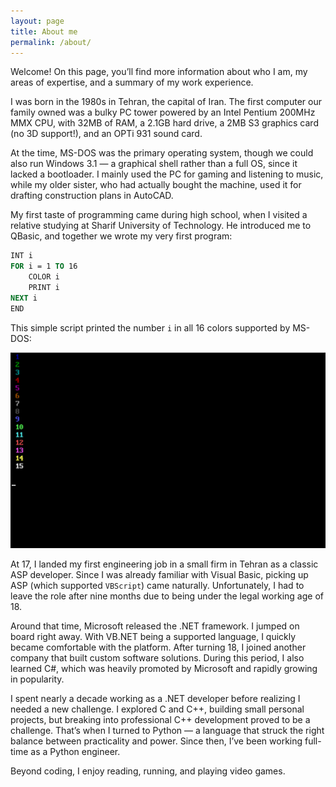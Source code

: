 ```yaml
---
layout: page
title: About me
permalink: /about/
---
```


Welcome! On this page, you’ll find more information about who I am, my areas of expertise, and a summary of my work experience.

I was born in the 1980s in Tehran, the capital of Iran. The first computer our family owned was a bulky PC tower powered by an Intel Pentium 200MHz MMX CPU, with 32MB of RAM, a 2.1GB hard drive, a 2MB S3 graphics card (no 3D support!), and an OPTi 931 sound card.

At the time, MS-DOS was the primary operating system, though we could also run Windows 3.1 — a graphical shell rather than a full OS, since it lacked a bootloader. I mainly used the PC for gaming and listening to music, while my older sister, who had actually bought the machine, used it for drafting construction plans in AutoCAD.

My first taste of programming came during high school, when I visited a relative studying at Sharif University of Technology. He introduced me to QBasic, and together we wrote my very first program:

```vb
INT i
FOR i = 1 TO 16
    COLOR i
    PRINT i
NEXT i
END
```

This simple script printed the number `i` in all 16 colors supported by MS-DOS:

![QBasic Screenshot](/assets/images/qbasic-screenshot.png)

At 17, I landed my first engineering job in a small firm in Tehran as a classic ASP developer. Since I was already familiar with Visual Basic, picking up ASP (which supported `VBScript`) came naturally. Unfortunately, I had to leave the role after nine months due to being under the legal working age of 18.

Around that time, Microsoft released the .NET framework. I jumped on board right away. With VB.NET being a supported language, I quickly became comfortable with the platform. After turning 18, I joined another company that built custom software solutions. During this period, I also learned C#, which was heavily promoted by Microsoft and rapidly growing in popularity.

I spent nearly a decade working as a .NET developer before realizing I needed a new challenge. I explored C and C++, building small personal projects, but breaking into professional C++ development proved to be a challenge. That’s when I turned to Python — a language that struck the right balance between practicality and power. Since then, I’ve been working full-time as a Python engineer.

Beyond coding, I enjoy reading, running, and playing video games.

